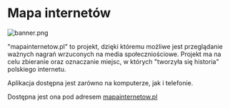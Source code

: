 # Mapa internetów

![banner.png](docs/banner.png)

"mapainternetow.pl" to projekt, dzięki któremu możliwe jest przeglądanie ważnych nagrań wrzuconych na media społeczniościowe.
Projekt ma na celu zbieranie oraz oznaczanie miejsc, w których "tworzyła się historia" polskiego internetu.

Aplikacja dostępna jest zarówno na komputerze, jak i telefonie.

Dostępna jest ona pod adresem [mapainternetow.pl](https://mapainternetow.pl)